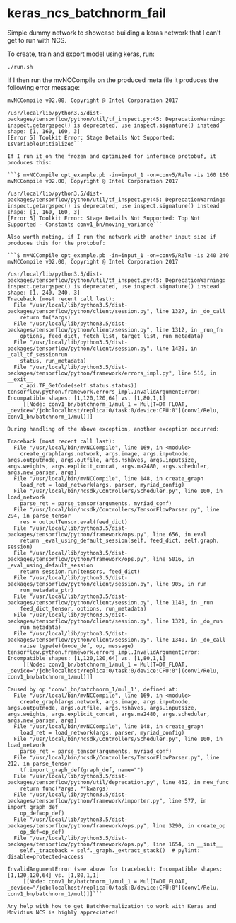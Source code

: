 # keras_ncs_batchnorm_fail

Simple dummy network to showcase building a keras network that I can't get to run with NCS.

To create, train and export model using keras, run:

```./run.sh```

If I then run the mvNCCompile on the produced meta file it produces the following error message:

```$ mvNCCompile example.chkp.meta -in=input_1 -on=conv5/Relu -is 160 160
mvNCCompile v02.00, Copyright @ Intel Corporation 2017

/usr/local/lib/python3.5/dist-packages/tensorflow/python/util/tf_inspect.py:45: DeprecationWarning: inspect.getargspec() is deprecated, use inspect.signature() instead
shape: [1, 160, 160, 3]
[Error 5] Toolkit Error: Stage Details Not Supported: IsVariableInitialized```

If I run it on the frozen and optimized for inference protobuf, it produces this:

```$ mvNCCompile opt_example.pb -in=input_1 -on=conv5/Relu -is 160 160
mvNCCompile v02.00, Copyright @ Intel Corporation 2017

/usr/local/lib/python3.5/dist-packages/tensorflow/python/util/tf_inspect.py:45: DeprecationWarning: inspect.getargspec() is deprecated, use inspect.signature() instead
shape: [1, 160, 160, 3]
[Error 5] Toolkit Error: Stage Details Not Supported: Top Not Supported - Constants conv1_bn/moving_variance```

Also worth noting, if I run the network with another input size if produces this for the protobuf:

```$ mvNCCompile opt_example.pb -in=input_1 -on=conv5/Relu -is 240 240
mvNCCompile v02.00, Copyright @ Intel Corporation 2017

/usr/local/lib/python3.5/dist-packages/tensorflow/python/util/tf_inspect.py:45: DeprecationWarning: inspect.getargspec() is deprecated, use inspect.signature() instead
shape: [1, 240, 240, 3]
Traceback (most recent call last):
  File "/usr/local/lib/python3.5/dist-packages/tensorflow/python/client/session.py", line 1327, in _do_call
    return fn(*args)
  File "/usr/local/lib/python3.5/dist-packages/tensorflow/python/client/session.py", line 1312, in _run_fn
    options, feed_dict, fetch_list, target_list, run_metadata)
  File "/usr/local/lib/python3.5/dist-packages/tensorflow/python/client/session.py", line 1420, in _call_tf_sessionrun
    status, run_metadata)
  File "/usr/local/lib/python3.5/dist-packages/tensorflow/python/framework/errors_impl.py", line 516, in __exit__
    c_api.TF_GetCode(self.status.status))
tensorflow.python.framework.errors_impl.InvalidArgumentError: Incompatible shapes: [1,120,120,64] vs. [1,80,1,1]
	 [[Node: conv1_bn/batchnorm_1/mul_1 = Mul[T=DT_FLOAT, _device="/job:localhost/replica:0/task:0/device:CPU:0"](conv1/Relu, conv1_bn/batchnorm_1/mul)]]

During handling of the above exception, another exception occurred:

Traceback (most recent call last):
  File "/usr/local/bin/mvNCCompile", line 169, in <module>
    create_graph(args.network, args.image, args.inputnode, args.outputnode, args.outfile, args.nshaves, args.inputsize, args.weights, args.explicit_concat, args.ma2480, args.scheduler, args.new_parser, args)
  File "/usr/local/bin/mvNCCompile", line 148, in create_graph
    load_ret = load_network(args, parser, myriad_config)
  File "/usr/local/bin/ncsdk/Controllers/Scheduler.py", line 100, in load_network
    parse_ret = parse_tensor(arguments, myriad_conf)
  File "/usr/local/bin/ncsdk/Controllers/TensorFlowParser.py", line 294, in parse_tensor
    res = outputTensor.eval(feed_dict)
  File "/usr/local/lib/python3.5/dist-packages/tensorflow/python/framework/ops.py", line 656, in eval
    return _eval_using_default_session(self, feed_dict, self.graph, session)
  File "/usr/local/lib/python3.5/dist-packages/tensorflow/python/framework/ops.py", line 5016, in _eval_using_default_session
    return session.run(tensors, feed_dict)
  File "/usr/local/lib/python3.5/dist-packages/tensorflow/python/client/session.py", line 905, in run
    run_metadata_ptr)
  File "/usr/local/lib/python3.5/dist-packages/tensorflow/python/client/session.py", line 1140, in _run
    feed_dict_tensor, options, run_metadata)
  File "/usr/local/lib/python3.5/dist-packages/tensorflow/python/client/session.py", line 1321, in _do_run
    run_metadata)
  File "/usr/local/lib/python3.5/dist-packages/tensorflow/python/client/session.py", line 1340, in _do_call
    raise type(e)(node_def, op, message)
tensorflow.python.framework.errors_impl.InvalidArgumentError: Incompatible shapes: [1,120,120,64] vs. [1,80,1,1]
	 [[Node: conv1_bn/batchnorm_1/mul_1 = Mul[T=DT_FLOAT, _device="/job:localhost/replica:0/task:0/device:CPU:0"](conv1/Relu, conv1_bn/batchnorm_1/mul)]]

Caused by op 'conv1_bn/batchnorm_1/mul_1', defined at:
  File "/usr/local/bin/mvNCCompile", line 169, in <module>
    create_graph(args.network, args.image, args.inputnode, args.outputnode, args.outfile, args.nshaves, args.inputsize, args.weights, args.explicit_concat, args.ma2480, args.scheduler, args.new_parser, args)
  File "/usr/local/bin/mvNCCompile", line 148, in create_graph
    load_ret = load_network(args, parser, myriad_config)
  File "/usr/local/bin/ncsdk/Controllers/Scheduler.py", line 100, in load_network
    parse_ret = parse_tensor(arguments, myriad_conf)
  File "/usr/local/bin/ncsdk/Controllers/TensorFlowParser.py", line 212, in parse_tensor
    tf.import_graph_def(graph_def, name="")
  File "/usr/local/lib/python3.5/dist-packages/tensorflow/python/util/deprecation.py", line 432, in new_func
    return func(*args, **kwargs)
  File "/usr/local/lib/python3.5/dist-packages/tensorflow/python/framework/importer.py", line 577, in import_graph_def
    op_def=op_def)
  File "/usr/local/lib/python3.5/dist-packages/tensorflow/python/framework/ops.py", line 3290, in create_op
    op_def=op_def)
  File "/usr/local/lib/python3.5/dist-packages/tensorflow/python/framework/ops.py", line 1654, in __init__
    self._traceback = self._graph._extract_stack()  # pylint: disable=protected-access

InvalidArgumentError (see above for traceback): Incompatible shapes: [1,120,120,64] vs. [1,80,1,1]
	 [[Node: conv1_bn/batchnorm_1/mul_1 = Mul[T=DT_FLOAT, _device="/job:localhost/replica:0/task:0/device:CPU:0"](conv1/Relu, conv1_bn/batchnorm_1/mul)]]```

Any help with how to get BatchNormalization to work with Keras and Movidius NCS is highly appreciated!

